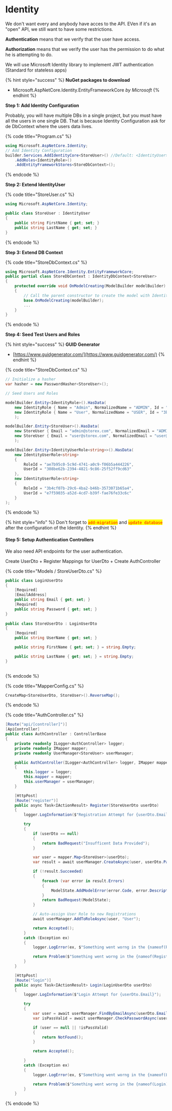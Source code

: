 # Identity

We don't want every and anybody have acces to the API. EVen if it's an "open" API, we still want to have some restrictions.

**Authentication** means that we verify that the user have access.

**Authorization** means that we verify the user has the permission to do what he is attempting to do.

We will use Microsoft Identity library to implement JWT authentication (Standard for stateless apps)

{% hint style="success" %}
**NuGet packages to download**

* Microsoft.AspNetCore.Identity.EntityFrameworkCore _by Microsoft_
{% endhint %}

**Step 1: Add Identity Configuration**

Probably, you will have multiple DBs in a single project, but you must have all the users in one single DB. That is because Identity Configuration ask for de DbContext where the users data lives.

{% code title="Program.cs" %}
```csharp
using Microsoft.AspNetCore.Identity;
// Add Identity Configuration
builder.Services.AddIdentityCore<StoreUser>() //Default: <IdentityUser>
    .AddRoles<IdentityRole>()
    .AddEntityFrameworkStores<StoreDbContext>();
```
{% endcode %}

**Step 2: Extend IdentityUser**

{% code title="StoreUser.cs" %}
```csharp
using Microsoft.AspNetCore.Identity;

public class StoreUser : IdentityUser
{
    public string FirstName { get; set; }
    public string LastName { get; set; }
}
```
{% endcode %}

**Step 3: Extend DB Context**

{% code title="StoreDbContext.cs" %}
```csharp
using Microsoft.AspNetCore.Identity.EntityFrameworkCore;
public partial class StoreDbContext : IdentityDbContext<StoreUser>
{
    protected override void OnModelCreating(ModelBuilder modelBuilder) 
    {
        // Call the parent constructor to create the model with Identity
        base.OnModelCreating(modelBuilder);
        ...
    }
}
```
{% endcode %}

**Step 4: Seed Test Users and Roles**

{% hint style="success" %}
**GUID Generator**

* [https://www.guidgenerator.com/](https://www.guidgenerator.com/)
{% endhint %}

{% code title="StoreDbContext.cs" %}
```csharp
// Initialize a hasher
var hasher = new PasswordHasher<StoreUser>();

// Seed Users and Roles

modelBuilder.Entity<IdentityRole>().HasData(
    new IdentityRole { Name = "Admin", NormalizedName = "ADMIN", Id = "ae7b95c0-5c9d-4741-a0c9-f06b5a444226" },
    new IdentityRole { Name = "User", NormalizedName = "USER", Id = "3b4cf07b-29c6-4ba2-b46b-3573071b65a4" }
    );

modelBuilder.Entity<StoreUser>().HasData(
    new StoreUser { Email = "admin@storex.com", NormalizedEmail = "ADMIN@STOREX.COM", UserName = "administrator", NormalizedUserName = "ADMINISTRATOR", Id = "308be62b-2394-4821-9c86-25f52ff9cd63", FirstName = "System", LastName = "Admin", PasswordHash = hasher.HashPassword(null, "P@assword1") },
    new StoreUser { Email = "user@storex.com", NormalizedEmail = "user@STOREX.COM", UserName = "user", NormalizedUserName = "USER", Id = "e7f59035-a52d-4cd7-b39f-fae76fe33c6c", FirstName = "Basic", LastName = "User", PasswordHash = hasher.HashPassword(null, "P@assword2") }
    );

modelBuilder.Entity<IdentityUserRole<string>>().HasData(
    new IdentityUserRole<string>
    {
        RoleId = "ae7b95c0-5c9d-4741-a0c9-f06b5a444226",
        UserId = "308be62b-2394-4821-9c86-25f52ff9cd63"
    },
    new IdentityUserRole<string>
    {
        RoleId = "3b4cf07b-29c6-4ba2-b46b-3573071b65a4",
        UserId = "e7f59035-a52d-4cd7-b39f-fae76fe33c6c"
    }
);
```
{% endcode %}

{% hint style="info" %}
Don't forget to <mark style="color:red;">`add-migration`</mark> and <mark style="color:red;">`update database`</mark> after the configuration of the Identity.
{% endhint %}

#### Step 5: Setup Authentication Controllers

We also need API endpoints for the user authentication.

Create UserDto + Register Mappings for UserDto + Create AuthController

{% code title="Models / StoreUserDto.cs" %}
```csharp
public class LoginUserDto
{
    [Required]
    [EmailAddress]
    public string Email { get; set; }
    [Required]
    public string Password { get; set; }
}
 
public class StoreUserDto : LoginUserDto
{
    [Required]
    public string UserName { get; set; }

    public string FirstName { get; set; } = string.Empty;

    public string LastName { get; set; } = string.Empty;
}   
    
```
{% endcode %}

{% code title="MapperConfig.cs" %}
```csharp
CreateMap<StoreUserDto, StoreUser>().ReverseMap();
```
{% endcode %}

{% code title="AuthController.cs" %}
```csharp
[Route("api/[controller]")]
[ApiController]
public class AuthController : ControllerBase
{
    private readonly ILogger<AuthController> logger;
    private readonly IMapper mapper;
    private readonly UserManager<StoreUser> userManager;

    public AuthController(ILogger<AuthController> logger, IMapper mapper, UserManager<StoreUser> userManager)
    {
        this.logger = logger;
        this.mapper = mapper;
        this.userManager = userManager;
    }

    [HttpPost]
    [Route("register")]
    public async Task<IActionResult> Register(StoreUserDto userDto)
    {
        logger.LogInformation($"Registration Attempt for {userDto.Email}");

        try
        {
            if (userDto == null)
            {
                return BadRequest("Insufficent Data Provided");
            }

            var user = mapper.Map<StoreUser>(userDto);
            var result = await userManager.CreateAsync(user, userDto.Password);

            if (!result.Succeeded)
            {
                foreach (var error in result.Errors)
                {
                    ModelState.AddModelError(error.Code, error.Description);
                }
                return BadRequest(ModelState);
            }

            // Auto-assign User Role to new Registrations
            await userManager.AddToRoleAsync(user, "User");

            return Accepted();
        }
        catch (Exception ex)
        {
            logger.LogError(ex, $"Something went worng in the {nameof(Register)}");

            return Problem($"Something went worng in the {nameof(Register)}", statusCode: 500);
        }
    }

    [HttpPost]
    [Route("login")]
    public async Task<IActionResult> Login(LoginUserDto userDto)
    {
        logger.LogInformation($"Login Attempt for {userDto.Email}");

        try
        {
            var user = await userManager.FindByEmailAsync(userDto.Email);
            var isPassValid = await userManager.CheckPasswordAsync(user, userDto.Password);

            if (user == null || !isPassValid)
            {
                return NotFound();
            }

            return Accepted();

        }
        catch (Exception ex)
        {
            logger.LogError(ex, $"Something went worng in the {nameof(Login)}");

            return Problem($"Something went worng in the {nameof(Login)}", statusCode: 500);
        }
    }
```
{% endcode %}
